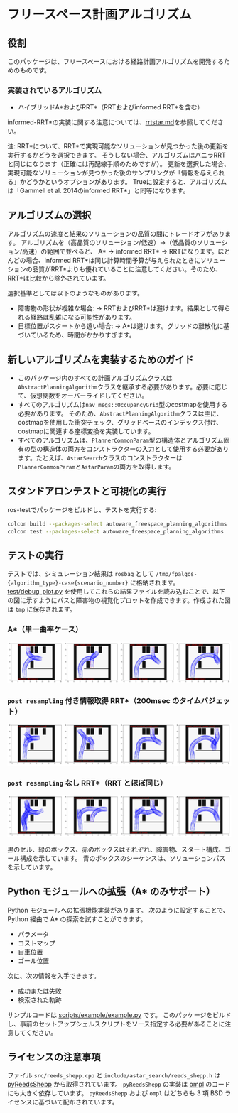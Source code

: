 # フリースペース計画アルゴリズム

## 役割

このパッケージは、フリースペースにおける経路計画アルゴリズムを開発するためのものです。

### 実装されているアルゴリズム

- ハイブリッドA\*およびRRT\*（RRTおよびinformed RRT\*を含む）

informed-RRT\*の実装に関する注意については、[rrtstar.md](rrtstar.md)を参照してください。

<!-- cspell:ignore Gammell -->

注: RRT\*について、RRT\*で実現可能なソリューションが見つかった後の更新を実行するかどうを選択できます。
そうしない場合、アルゴリズムはバニラRRTと同じになります（正確には再配線手順のためですが）。
更新を選択した場合、実現可能なソリューションが見つかった後のサンプリングが「情報を与えられる」かどうかというオプションがあります。
Trueに設定すると、アルゴリズムは「Gammell et al. 2014のinformed RRT\*」と同等になります。

## アルゴリズムの選択

アルゴリズムの速度と結果のソリューションの品質の間にトレードオフがあります。
アルゴリズムを（高品質のソリューション/低速）->（低品質のソリューション/高速）の範囲で並べると、
A\* -> informed RRT\* -> RRTになります。ほとんどの場合、informed RRT\*は同じ計算時間予算が与えられたときにソリューションの品質がRRT\*よりも優れていることに注意してください。そのため、RRT\*は比較から除外されています。

選択基準としては以下のようなものがあります。

- 障害物の形状が複雑な場合: -> RRTおよびRRT\*は避けます。結果として得られる経路は乱雑になる可能性があります。
- 目標位置がスタートから遠い場合: -> A\*は避けます。グリッドの離散化に基づいているため、時間がかかりすぎます。

## 新しいアルゴリズムを実装するためのガイド

- このパッケージ内のすべての計画アルゴリズムクラスは`AbstractPlanningAlgorithm`クラスを継承する必要があります。必要に応じて、仮想関数をオーバーライドしてください。
- すべてのアルゴリズムは`nav_msgs::OccupancyGrid`型のcostmapを使用する必要があります。
そのため、`AbstractPlanningAlgorithm`クラスは主に、costmapを使用した衝突チェック、グリッドベースのインデックス付け、costmapに関連する座標変換を実装しています。
- すべてのアルゴリズムは、`PlannerCommonParam`型の構造体とアルゴリズム固有の型の構造体の両方をコンストラクターの入力として使用する必要があります。たとえば、`AstarSearch`クラスのコンストラクターは`PlannerCommonParam`と`AstarParam`の両方を取得します。

## スタンドアロンテストと可視化の実行

ros-testでパッケージをビルドし、テストを実行する:


```sh
colcon build --packages-select autoware_freespace_planning_algorithms
colcon test --packages-select autoware_freespace_planning_algorithms
```

## テストの実行

テストでは、シミュレーション結果は `rosbag` として `/tmp/fpalgos-{algorithm_type}-case{scenario_number}` に格納されます。
[test/debug_plot.py](test/debug_plot.py) を使用してこれらの結果ファイルを読み込むことで、以下の図に示すようにパスと障害物の視覚化プロットを作成できます。作成された図は `tmp` に保存されます。

### A\*（単一曲率ケース）

![サンプル出力図](figs/summary-astar_single.png)

### `post resampling` 付き情報取得 RRT\*（200msec のタイムバジェット）

![サンプル出力図](figs/summary-rrtstar_informed_update.png)

### `post resampling` なし RRT\*（RRT とほぼ同じ）

![サンプル出力図](figs/summary-rrtstar_fastest.png)

黒のセル、緑のボックス、赤のボックスはそれぞれ、障害物、スタート構成、ゴール構成を示しています。
青のボックスのシーケンスは、ソリューションパスを示しています。

## Python モジュールへの拡張（A\* のみサポート）

Python モジュールへの拡張機能実装があります。
次のように設定することで、Python 経由で A\* の探索を試すことができます。

- パラメータ
- コストマップ
- 自車位置
- ゴール位置

次に、次の情報を入手できます。

- 成功または失敗
- 検索された軌跡

サンプルコードは [scripts/example/example.py](scripts/example/example.py) です。
このパッケージをビルドし、事前のセットアップシェルスクリプトをソース指定する必要があることに注意してください。

## ライセンスの注意事項

ファイル `src/reeds_shepp.cpp` と `include/astar_search/reeds_shepp.h`
は [pyReedsShepp](https://github.com/ghliu/pyReedsShepp) から取得されています。
`pyReedsShepp` の実装は [ompl](https://github.com/ompl/ompl) のコードにも大きく依存しています。
`pyReedsShepp` および `ompl` はどちらも 3 項 BSD ライセンスに基づいて配布されています。

